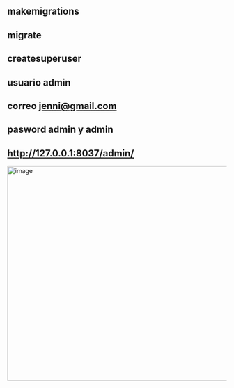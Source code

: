 ## makemigrations
## migrate
## createsuperuser
## usuario admin
## correo jenni@gmail.com
## pasword admin y admin
## http://127.0.0.1:8037/admin/


<img width="1920" height="494" alt="image" src="https://github.com/user-attachments/assets/1d324a2d-5394-4c93-a334-43eecb3b161a" />
